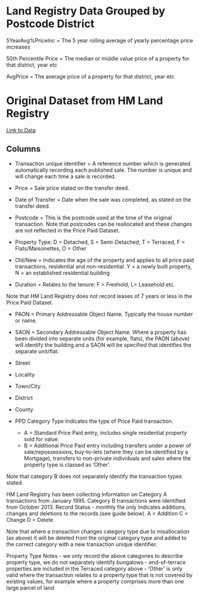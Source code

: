 # Land Registry Data Grouped by Postcode District
5YearAvg%PriceInc = The 5 year rolling average of yearly percentage price increases

50th Percentile Price = The median or middle value price of a property for that district, year etc

AvgPrice = The average price of a property for that district, year etc

# Original Dataset from HM Land Registry
[Link to Data](https://www.gov.uk/government/statistical-data-sets/price-paid-data-downloads)

## Columns
- Transaction unique identifier = A reference number which is generated automatically recording each published sale. The number is unique and will change each time a sale is recorded.
- Price	= Sale price stated on the transfer deed.
- Date of Transfer = Date when the sale was completed, as stated on the transfer deed.
- Postcode = This is the postcode used at the time of the original transaction. Note that postcodes can be reallocated and these changes are not reflected in the Price Paid Dataset.
- Property Type: D = Detached, S = Semi-Detached, T = Terraced, F = Flats/Maisonettes, O = Other

- Old/New = Indicates the age of the property and applies to all price paid transactions, residential and non-residential. Y = a newly built property, N = an established residential building

- Duration = Relates to the tenure: F = Freehold, L= Leasehold etc.

Note that HM Land Registry does not record leases of 7 years or less in the Price Paid Dataset.

- PAON = Primary Addressable Object Name. Typically the house number or name.

- SAON = Secondary Addressable Object Name. Where a property has been divided into separate units (for example, flats), the PAON (above) will identify the building and a SAON will be specified that identifies the separate unit/flat.

- Street	 

- Locality	 

- Town/City	 

- District	 

- County	 

- PPD Category Type Indicates the type of Price Paid transaction.
    - A = Standard Price Paid entry, includes single residential property sold for value.
    - B = Additional Price Paid entry including transfers under a power of sale/repossessions, buy-to-lets (where they can be identified by a Mortgage), transfers to non-private individuals and sales where the property type is classed as ‘Other’.

Note that category B does not separately identify the transaction types stated.

HM Land Registry has been collecting information on Category A transactions from January 1995. Category B transactions were identified from October 2013.
Record Status - monthly file only	Indicates additions, changes and deletions to the records.(see guide below).
A = Addition
C = Change
D = Delete

Note that where a transaction changes category type due to misallocation (as above) it will be deleted from the original category type and added to the correct category with a new transaction unique identifier.

Property Type Notes
    - we only record the above categories to describe property type, we do not separately identify bungalows
    - end-of-terrace properties are included in the Terraced category above
    - ‘Other’ is only valid where the transaction relates to a property type that is not covered by existing values, for example where a property comprises more than one large parcel of land